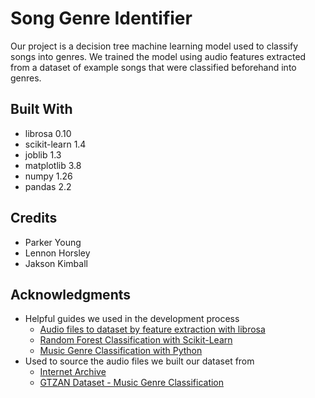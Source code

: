 # Song Genre Identifier
Our project is a decision tree machine learning model used to classify songs into genres. We trained the model using audio features extracted from a dataset of example songs that were classified beforehand into genres. 
## Built With
- librosa 0.10
- scikit-learn 1.4
- joblib 1.3
- matplotlib 3.8
- numpy 1.26
- pandas 2.2
## Credits
- Parker Young
- Lennon Horsley
- Jakson Kimball
## Acknowledgments
- Helpful guides we used in the development process
    - [Audio files to dataset by feature extraction with librosa](https://medium.com/@alexandro.ramr777/audio-files-to-dataset-by-feature-extraction-with-librosa-d87adafe5b64)
    - [Random Forest Classification with Scikit-Learn](https://www.datacamp.com/tutorial/random-forests-classifier-python)
    - [Music Genre Classification with Python](https://towardsdatascience.com/music-genre-classification-with-python-c714d032f0d8)
- Used to source the audio files we built our dataset from
    - [Internet Archive](https://web.archive.org/)
    - [GTZAN Dataset - Music Genre Classification](https://www.kaggle.com/datasets/andradaolteanu/gtzan-dataset-music-genre-classification)
